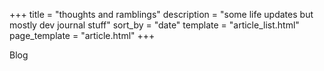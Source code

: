 +++
title = "thoughts and ramblings"
description = "some life updates but mostly dev journal stuff"
sort_by = "date"
template = "article_list.html"
page_template = "article.html"
+++

Blog
